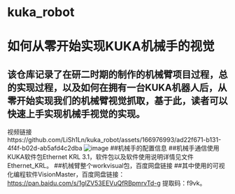 # kuka_robot
# 如何从零开始实现KUKA机械手的视觉
## 该仓库记录了在研二时期的制作的机械臂项目过程，总的实现过程，以及如何在拥有一台KUKA机器人后，从零开始实现我们的机械臂视觉抓取，基于此，读者可以快速上手实现机械手视觉的实现。
视频链接https://github.com/LiSh1Ln/kuka_robot/assets/166976993/ad22f671-b131-4f4f-b02d-ab5afd4c2dba
![image](Show.gif)
##机械手的配置信息
##机械手通信使用KUKA软件包Ethernet KRL 3.1，软件包以及软件使用说明详情见文件Ethernet_KRL。
##机械臂整个workvisual包，百度网盘链接
##其中使用的可视化编程软件VisionMaster，百度网盘链接：https://pan.baidu.com/s/1glZV53EEVuQfRBpmrvTd-g 提取码：f9vk。

